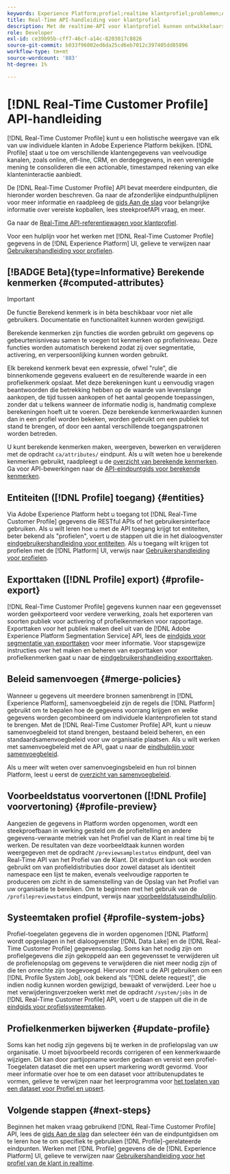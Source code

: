 ```yaml
---
keywords: Experience Platform;profiel;realtime klantprofiel;problemen;API;verenigd profiel;verenigd profiel;verenigd profiel;profiel;rtcp;inschakelen profiel;profiel inschakelen
title: Real-Time API-handleiding voor klantprofiel
description: Met de realtime-API voor klantprofiel kunnen ontwikkelaars profielgegevens verkennen en ermee werken, waaronder weergaveprofielen, beleid voor samenvoegen maken en bijwerken, profielgegevens exporteren of samplen en profielgegevens verwijderen die niet langer vereist zijn of die door een fout zijn toegevoegd. Volg deze gids voor het uitvoeren van de belangrijkste bewerkingen met de API.
role: Developer
exl-id: ce39b95b-cff7-46cf-a14c-8203017c8826
source-git-commit: b033f96002ed6da25cd6eb7012c397405dd85896
workflow-type: tm+mt
source-wordcount: '883'
ht-degree: 1%

---
```


# [!DNL Real-Time Customer Profile] API-handleiding

[!DNL Real-Time Customer Profile] kunt u een holistische weergave van elk van uw individuele klanten in Adobe Experience Platform bekijken. [!DNL Profile] staat u toe om verschillende klantengegevens van veelvoudige kanalen, zoals online, off-line, CRM, en derdegegevens, in een verenigde mening te consolideren die een actionable, timestamped rekening van elke klanteninteractie aanbiedt.

De [!DNL Real-Time Customer Profile] API bevat meerdere eindpunten, die hieronder worden beschreven. Ga naar de afzonderlijke eindpunthulplijnen voor meer informatie en raadpleeg de [gids Aan de slag](getting-started.md) voor belangrijke informatie over vereiste kopballen, lees steekproefAPI vraag, en meer.

Ga naar de [Real-Time API-referentiewagen voor klantprofiel](https://www.adobe.com/go/profile-apis-en).

Voor een hulplijn voor het werken met [!DNL Real-Time Customer Profile] gegevens in de [!DNL Experience Platform] UI, gelieve te verwijzen naar [Gebruikershandleiding voor profielen](../ui/user-guide.md).

## [!BADGE Beta]{type=Informative} Berekende kenmerken {#computed-attributes}

>[!IMPORTANT]
>
De functie Berekend kenmerk is in bèta beschikbaar voor niet alle gebruikers. Documentatie en functionaliteit kunnen worden gewijzigd.

Berekende kenmerken zijn functies die worden gebruikt om gegevens op gebeurtenisniveau samen te voegen tot kenmerken op profielniveau. Deze functies worden automatisch berekend zodat zij over segmentatie, activering, en verpersoonlijking kunnen worden gebruikt.

Elk berekend kenmerk bevat een expressie, ofwel &quot;rule&quot;, die binnenkomende gegevens evalueert en de resulterende waarde in een profielkenmerk opslaat. Met deze berekeningen kunt u eenvoudig vragen beantwoorden die betrekking hebben op de waarde van levenslange aankopen, de tijd tussen aankopen of het aantal geopende toepassingen, zonder dat u telkens wanneer de informatie nodig is, handmatig complexe berekeningen hoeft uit te voeren. Deze berekende kenmerkwaarden kunnen dan in een profiel worden bekeken, worden gebruikt om een publiek tot stand te brengen, of door een aantal verschillende toegangspatronen worden betreden.

U kunt berekende kenmerken maken, weergeven, bewerken en verwijderen met de opdracht `ca/attributes/` eindpunt. Als u wilt weten hoe u berekende kenmerken gebruikt, raadpleegt u de [overzicht van berekende kenmerken](../computed-attributes/overview.md). Ga voor API-bewerkingen naar de [API-eindpuntgids voor berekende kenmerken](../computed-attributes/api.md).

## Entiteiten ([!DNL Profile] toegang) {#entities}

Via Adobe Experience Platform hebt u toegang tot [!DNL Real-Time Customer Profile] gegevens die RESTful APIs of het gebruikersinterface gebruiken. Als u wilt leren hoe u met de API toegang krijgt tot entiteiten, beter bekend als &quot;profielen&quot;, voert u de stappen uit die in het dialoogvenster [eindgebruikershandleiding voor entiteiten](entities.md). Als u toegang wilt krijgen tot profielen met de [!DNL Platform] UI, verwijs naar [Gebruikershandleiding voor profielen](../ui/user-guide.md).

## Exporttaken ([!DNL Profile] export) {#profile-export}

[!DNL Real-Time Customer Profile] gegevens kunnen naar een gegevensset worden geëxporteerd voor verdere verwerking, zoals het exporteren van soorten publiek voor activering of profielkenmerken voor rapportage. Exporttaken voor het publiek maken deel uit van de [!DNL Adobe Experience Platform Segmentation Service] API, lees de [eindgids voor segmentatie van exporttaken](../../profile/api/export-jobs.md) voor meer informatie. Voor stapsgewijze instructies over het maken en beheren van exporttaken voor profielkenmerken gaat u naar de [eindgebruikershandleiding exporttaken](export-jobs.md).

## Beleid samenvoegen {#merge-policies}

Wanneer u gegevens uit meerdere bronnen samenbrengt in [!DNL Experience Platform], samenvoegbeleid zijn de regels die [!DNL Platform] gebruikt om te bepalen hoe de gegevens voorrang krijgen en welke gegevens worden gecombineerd om individuele klantenprofielen tot stand te brengen. Met de [!DNL Real-Time Customer Profile] API, kunt u nieuw samenvoegbeleid tot stand brengen, bestaand beleid beheren, en een standaardsamenvoegbeleid voor uw organisatie plaatsen. Als u wilt werken met samenvoegbeleid met de API, gaat u naar de [eindhulplijn voor samenvoegbeleid](merge-policies.md).

Als u meer wilt weten over samenvoegingsbeleid en hun rol binnen Platform, leest u eerst de [overzicht van samenvoegbeleid](../merge-policies/overview.md).

## Voorbeeldstatus voorvertonen ([!DNL Profile] voorvertoning) {#profile-preview}

Aangezien de gegevens in Platform worden opgenomen, wordt een steekproefbaan in werking gesteld om de profieltelling en andere gegevens-verwante metriek van het Profiel van de Klant in real time bij te werken. De resultaten van deze voorbeeldtaak kunnen worden weergegeven met de opdracht `/previewsamplestatus` eindpunt, deel van Real-Time API van het Profiel van de Klant. Dit eindpunt kan ook worden gebruikt om van profieldistributies door zowel dataset als identiteit namespace een lijst te maken, evenals veelvoudige rapporten te produceren om zicht in de samenstelling van de Opslag van het Profiel van uw organisatie te bereiken.  Om te beginnen met het gebruik van de `/profilepreviewstatus` eindpunt, verwijs naar [voorbeeldstatuseindhulplijn](preview-sample-status.md).

## Systeemtaken profiel {#profile-system-jobs}

Profiel-toegelaten gegevens die in worden opgenomen [!DNL Platform] wordt opgeslagen in het dialoogvenster [!DNL Data Lake] en de [!DNL Real-Time Customer Profile] gegevensopslag. Soms kan het nodig zijn om profielgegevens die zijn gekoppeld aan een gegevensset te verwijderen uit de profielenopslag om gegevens te verwijderen die niet meer nodig zijn of die ten onrechte zijn toegevoegd. Hiervoor moet u de API gebruiken om een [!DNL Profile System Job], ook bekend als &quot;[!DNL delete request]&quot;, die indien nodig kunnen worden gewijzigd, bewaakt of verwijderd. Leer hoe u met verwijderingsverzoeken werkt met de opdracht `/system/jobs` in de [!DNL Real-Time Customer Profile] API, voert u de stappen uit die in de [eindgids voor profielsysteemtaken](profile-system-jobs.md).

## Profielkenmerken bijwerken {#update-profile}

Soms kan het nodig zijn gegevens bij te werken in de profielopslag van uw organisatie. U moet bijvoorbeeld records corrigeren of een kenmerkwaarde wijzigen. Dit kan door partijopname worden gedaan en vereist een profiel-Toegelaten dataset die met een upsert markering wordt gevormd. Voor meer informatie over hoe te om een dataset voor attributenupdates te vormen, gelieve te verwijzen naar het leerprogramma voor [het toelaten van een dataset voor Profiel en upsert](../../catalog/datasets/enable-upsert.md).

## Volgende stappen {#next-steps}

Beginnen het maken vraag gebruikend [!DNL Real-Time Customer Profile] API, lees de [gids Aan de slag](getting-started.md) dan selecteer één van de eindpuntgidsen om te leren hoe te om specifiek te gebruiken [!DNL Profile]-gerelateerde eindpunten. Werken met [!DNL Profile] gegevens die de [!DNL Experience Platform] UI, gelieve te verwijzen naar [Gebruikershandleiding voor het profiel van de klant in realtime](../ui/user-guide.md).

